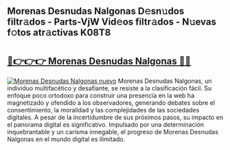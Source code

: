 ## Morenas Desnudas Nalgonas D𝚎sn𝚞dos filtr𝚊dos - Parts-VjW Vid𝚎os filtr𝚊dos - N𝚞evas f𝚘tos atr𝚊ctivas K08T8

# <h2><a href="http://mb4s2x.tromn.icu/?c=Morenas+Desnudas+Nalgonas">🔗👉👉👉 Morenas Desnudas Nalgonas 🔗🔗</a></h2>

[![Morenas Desnudas Nalgonas nuevo](https://i.imgur.com/pEAQMta.gif)](http://mb4s2x.tromn.icu/?c=Morenas+Desnudas+Nalgonas)
Morenas Desnudas Nalgonas, un individuo multifacético y desafiante, se resiste a la clasificación fácil. Su enfoque poco ortodoxo para construir una presencia en la web ha magnetizado y ofendido a los observadores, generando debates sobre el consentimiento, la moralidad y las complejidades de las sociedades digitales. A pesar de la incertidumbre de sus próximos pasos, su impacto en el panorama digital es significativo. Impulsado por una determinación inquebrantable y un carisma innegable, el progreso de Morenas Desnudas Nalgonas en el mundo digital es ilimitado.
